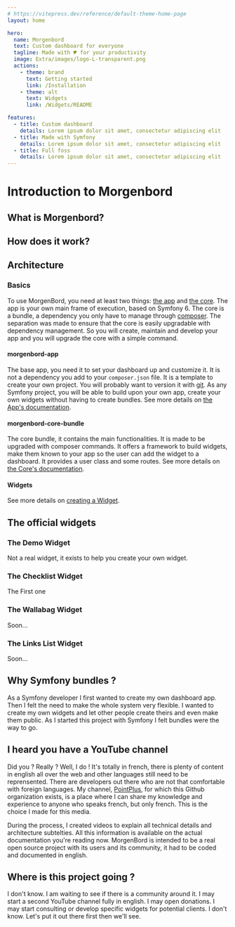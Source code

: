 ```yaml
---
# https://vitepress.dev/reference/default-theme-home-page
layout: home

hero:
  name: Morgenbord
  text: Custom dashboard for everyone
  tagline: Made with 🎔 for your productivity
  image: Extra/images/logo-L-transparent.png
  actions:
    - theme: brand
      text: Getting started
      link: /Installation
    - theme: alt
      text: Widgets
      link: /Widgets/README

features:
  - title: Custom dashboard
    details: Lorem ipsum dolor sit amet, consectetur adipiscing elit
  - title: Made with Symfony
    details: Lorem ipsum dolor sit amet, consectetur adipiscing elit
  - title: Full foss
    details: Lorem ipsum dolor sit amet, consectetur adipiscing elit
---
```


# Introduction to Morgenbord

## What is Morgenbord?

## How does it work?

## Architecture

### Basics

To use MorgenBord, you need at least two things: [the app](#morgenbord-app) and [the core](#morgenbord-core-bundle). The app is your own main frame of execution, based on Symfony 6. The core is a bundle, a dependency you only have to manage through [composer](https://getcomposer.org). The separation was made to ensure that the core is easily upgradable with dependency management. So you will create, maintain and develop your app and you will upgrade the core with a simple command.

#### morgenbord-app

The base app, you need it to set your dashboard up and customize it. It is not a dependency you add to your `composer.json` file. It is a template to create your own project. You will probably want to version it with [git](https://git-scm.com/). As any Symfony project, you will be able to build upon your own app, create your own widgets without having to create bundles. See more details on [the App's documentation](/App/README).

#### morgenbord-core-bundle

The core bundle, it contains the main functionalities. It is made to be upgraded with composer commands. It offers a framework to build widgets, make them known to your app so the user can add the widget to a dashboard. It provides a user class and some routes. See more details on [the Core's documentation](/Core/README).

#### Widgets

See more details on [creating a Widget](/Widgets/README).

## The official widgets

### The Demo Widget

Not a real widget, it exists to help you create your own widget.

### The Checklist Widget

The First one

### The Wallabag Widget

Soon…

### The Links List Widget

Soon…

## Why Symfony bundles ?

As a Symfony developer I first wanted to create my own dashboard app. Then I felt the need to make the whole system very flexible. I wanted to create my own widgets and let other people create theirs and even make them public. As I started this project with Symfony I felt bundles were the way to go.

## I heard you have a YouTube channel

Did you ? Really ? Well, I do ! It's totally in french, there is plenty of content in english all over the web and other languages still need to be reprensented. There are developers out there who are not that comfortable with foreign languages. My channel, [PointPlus](https://youtube.com/PointPlus), for which this Github organization exists, is a place where I can share my knowledge and experience to anyone who speaks french, but only french. This is the choice I made for this media.

During the process, I created videos to explain all technical details and architecture subtelties. All this information is available on the actual documentation you're reading now. MorgenBord is intended to be a real open source project with its users and its community, it had to be coded and documented in english.

## Where is this project going ?

I don't know. I am waiting to see if there is a community around it. I may start a second YouTube channel fully in english. I may open donations. I may start consulting or develop specific widgets for potential clients. I don't know. Let's put it out there first then we'll see.
